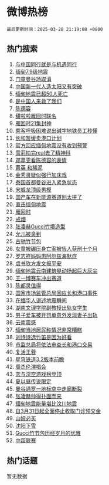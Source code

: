 # 微博热榜

`最后更新时间：2025-03-28 21:19:08 +0800`

## 热门搜索

1. [与中国同行就是与机遇同行](https://m.weibo.cn/search?containerid=100103type%3D1%26t%3D10%26q%3D%23%E4%B8%8E%E4%B8%AD%E5%9B%BD%E5%90%8C%E8%A1%8C%E5%B0%B1%E6%98%AF%E4%B8%8E%E6%9C%BA%E9%81%87%E5%90%8C%E8%A1%8C%23&stream_entry_id=51&isnewpage=1&extparam=seat%3D1%26filter_type%3Drealtimehot%26stream_entry_id%3D51%26c_type%3D51%26q%3D%2523%25E4%25B8%258E%25E4%25B8%25AD%25E5%259B%25BD%25E5%2590%258C%25E8%25A1%258C%25E5%25B0%25B1%25E6%2598%25AF%25E4%25B8%258E%25E6%259C%25BA%25E9%2581%2587%25E5%2590%258C%25E8%25A1%258C%2523%26cate%3D10103%26pos%3D0%26dgr%3D0%26display_time%3D1743167946%26pre_seqid%3D174316794671803017527118)
1. [缅甸7.9级地震](https://m.weibo.cn/search?containerid=100103type%3D1%26t%3D10%26q%3D%E7%BC%85%E7%94%B87.9%E7%BA%A7%E5%9C%B0%E9%9C%87&stream_entry_id=31&isnewpage=1&extparam=seat%3D1%26filter_type%3Drealtimehot%26pos%3D0%26c_type%3D31%26q%3D%25E7%25BC%2585%25E7%2594%25B87.9%25E7%25BA%25A7%25E5%259C%25B0%25E9%259C%2587%26cate%3D5001%26stream_entry_id%3D31%26flag%3D16%26dgr%3D0%26band_rank%3D1%26realpos%3D1%26lcate%3D5001%26display_time%3D1743167946%26pre_seqid%3D174316794671803017527118)
1. [门童曼谷场取消](https://m.weibo.cn/search?containerid=100103type%3D1%26t%3D10%26q%3D%23%E9%97%A8%E7%AB%A5%E6%9B%BC%E8%B0%B7%E5%9C%BA%E5%8F%96%E6%B6%88%23&stream_entry_id=31&isnewpage=1&extparam=seat%3D1%26filter_type%3Drealtimehot%26pos%3D1%26c_type%3D31%26q%3D%2523%25E9%2597%25A8%25E7%25AB%25A5%25E6%259B%25BC%25E8%25B0%25B7%25E5%259C%25BA%25E5%258F%2596%25E6%25B6%2588%2523%26cate%3D5001%26stream_entry_id%3D31%26flag%3D2%26dgr%3D0%26band_rank%3D2%26realpos%3D2%26lcate%3D5001%26display_time%3D1743167946%26pre_seqid%3D174316794671803017527118)
1. [中国新一代人造太阳又有突破](https://m.weibo.cn/search?containerid=100103type%3D1%26t%3D10%26q%3D%23%E4%B8%AD%E5%9B%BD%E6%96%B0%E4%B8%80%E4%BB%A3%E4%BA%BA%E9%80%A0%E5%A4%AA%E9%98%B3%E5%8F%88%E6%9C%89%E7%AA%81%E7%A0%B4%23&stream_entry_id=31&isnewpage=1&extparam=seat%3D1%26filter_type%3Drealtimehot%26pos%3D2%26c_type%3D31%26q%3D%2523%25E4%25B8%25AD%25E5%259B%25BD%25E6%2596%25B0%25E4%25B8%2580%25E4%25BB%25A3%25E4%25BA%25BA%25E9%2580%25A0%25E5%25A4%25AA%25E9%2598%25B3%25E5%258F%2588%25E6%259C%2589%25E7%25AA%2581%25E7%25A0%25B4%2523%26cate%3D5001%26stream_entry_id%3D31%26flag%3D0%26dgr%3D0%26band_rank%3D3%26realpos%3D3%26lcate%3D5001%26display_time%3D1743167946%26pre_seqid%3D174316794671803017527118)
1. [缅甸地震已超50人死亡](https://m.weibo.cn/search?containerid=100103type%3D1%26t%3D10%26q%3D%23%E7%BC%85%E7%94%B8%E5%9C%B0%E9%9C%87%E5%B7%B2%E8%B6%8550%E4%BA%BA%E6%AD%BB%E4%BA%A1%23&stream_entry_id=31&isnewpage=1&extparam=seat%3D1%26filter_type%3Drealtimehot%26pos%3D3%26c_type%3D31%26q%3D%2523%25E7%25BC%2585%25E7%2594%25B8%25E5%259C%25B0%25E9%259C%2587%25E5%25B7%25B2%25E8%25B6%258550%25E4%25BA%25BA%25E6%25AD%25BB%25E4%25BA%25A1%2523%26cate%3D5001%26stream_entry_id%3D31%26flag%3D0%26dgr%3D0%26band_rank%3D4%26realpos%3D4%26lcate%3D5001%26display_time%3D1743167946%26pre_seqid%3D174316794671803017527118)
1. [是中国人来救了我们](https://m.weibo.cn/search?containerid=100103type%3D1%26t%3D10%26q%3D%23%E6%98%AF%E4%B8%AD%E5%9B%BD%E4%BA%BA%E6%9D%A5%E6%95%91%E4%BA%86%E6%88%91%E4%BB%AC%23&stream_entry_id=31&isnewpage=1&extparam=seat%3D1%26filter_type%3Drealtimehot%26pos%3D4%26c_type%3D31%26q%3D%2523%25E6%2598%25AF%25E4%25B8%25AD%25E5%259B%25BD%25E4%25BA%25BA%25E6%259D%25A5%25E6%2595%2591%25E4%25BA%2586%25E6%2588%2591%25E4%25BB%25AC%2523%26cate%3D5001%26stream_entry_id%3D31%26flag%3D1%26dgr%3D0%26band_rank%3D5%26realpos%3D5%26lcate%3D5001%26display_time%3D1743167946%26pre_seqid%3D174316794671803017527118)
1. [陈德容](https://m.weibo.cn/search?containerid=100103type%3D1%26t%3D10%26q%3D%E9%99%88%E5%BE%B7%E5%AE%B9&stream_entry_id=31&isnewpage=1&extparam=seat%3D1%26filter_type%3Drealtimehot%26pos%3D5%26c_type%3D31%26q%3D%25E9%2599%2588%25E5%25BE%25B7%25E5%25AE%25B9%26cate%3D5001%26stream_entry_id%3D31%26flag%3D1%26dgr%3D0%26band_rank%3D6%26realpos%3D6%26lcate%3D5001%26display_time%3D1743167946%26pre_seqid%3D174316794671803017527118)
1. [甜啦啦雁回时联名](https://m.weibo.cn/search?containerid=100103type%3D1%26t%3D10%26q%3D%23%E7%94%9C%E5%95%A6%E5%95%A6%E9%9B%81%E5%9B%9E%E6%97%B6%E8%81%94%E5%90%8D%23&stream_entry_id=31&isnewpage=1&extparam=seat%3D1%26filter_type%3Drealtimehot%26pos%3D6%26c_type%3D31%26q%3D%2523%25E7%2594%259C%25E5%2595%25A6%25E5%2595%25A6%25E9%259B%2581%25E5%259B%259E%25E6%2597%25B6%25E8%2581%2594%25E5%2590%258D%2523%26cate%3D5001%26adid%3D281315%26is_ad_pos%3D1%26stream_entry_id%3D31%26topic_ad%3D1%26dgr%3D0%26band_rank%3D7%26lcate%3D5001%26display_time%3D1743167946%26pre_seqid%3D174316794671803017527118)
1. [雁回时21集封神](https://m.weibo.cn/search?containerid=100103type%3D1%26t%3D10%26q%3D%23%E9%9B%81%E5%9B%9E%E6%97%B621%E9%9B%86%E5%B0%81%E7%A5%9E%23&stream_entry_id=31&isnewpage=1&extparam=seat%3D1%26filter_type%3Drealtimehot%26pos%3D7%26c_type%3D31%26q%3D%2523%25E9%259B%2581%25E5%259B%259E%25E6%2597%25B621%25E9%259B%2586%25E5%25B0%2581%25E7%25A5%259E%2523%26cate%3D5001%26stream_entry_id%3D31%26flag%3D1%26dgr%3D0%26band_rank%3D7%26realpos%3D7%26lcate%3D5001%26display_time%3D1743167946%26pre_seqid%3D174316794671803017527118)
1. [乘客呼吸困难说出碱字地铁员工秒懂](https://m.weibo.cn/search?containerid=100103type%3D1%26t%3D10%26q%3D%23%E4%B9%98%E5%AE%A2%E5%91%BC%E5%90%B8%E5%9B%B0%E9%9A%BE%E8%AF%B4%E5%87%BA%E7%A2%B1%E5%AD%97%E5%9C%B0%E9%93%81%E5%91%98%E5%B7%A5%E7%A7%92%E6%87%82%23&stream_entry_id=31&isnewpage=1&extparam=seat%3D1%26filter_type%3Drealtimehot%26pos%3D8%26c_type%3D31%26q%3D%2523%25E4%25B9%2598%25E5%25AE%25A2%25E5%2591%25BC%25E5%2590%25B8%25E5%259B%25B0%25E9%259A%25BE%25E8%25AF%25B4%25E5%2587%25BA%25E7%25A2%25B1%25E5%25AD%2597%25E5%259C%25B0%25E9%2593%2581%25E5%2591%2598%25E5%25B7%25A5%25E7%25A7%2592%25E6%2587%2582%2523%26cate%3D5001%26stream_entry_id%3D31%26flag%3D0%26dgr%3D0%26band_rank%3D8%26realpos%3D8%26lcate%3D5001%26display_time%3D1743167946%26pre_seqid%3D174316794671803017527118)
1. [长和暂缓卖港口计划](https://m.weibo.cn/search?containerid=100103type%3D1%26t%3D10%26q%3D%23%E9%95%BF%E5%92%8C%E6%9A%82%E7%BC%93%E5%8D%96%E6%B8%AF%E5%8F%A3%E8%AE%A1%E5%88%92%23&stream_entry_id=31&isnewpage=1&extparam=seat%3D1%26filter_type%3Drealtimehot%26pos%3D9%26c_type%3D31%26q%3D%2523%25E9%2595%25BF%25E5%2592%258C%25E6%259A%2582%25E7%25BC%2593%25E5%258D%2596%25E6%25B8%25AF%25E5%258F%25A3%25E8%25AE%25A1%25E5%2588%2592%2523%26cate%3D5001%26stream_entry_id%3D31%26flag%3D1%26dgr%3D0%26band_rank%3D9%26realpos%3D9%26lcate%3D5001%26display_time%3D1743167946%26pre_seqid%3D174316794671803017527118)
1. [官方回应缅甸地震没有收到预警](https://m.weibo.cn/search?containerid=100103type%3D1%26t%3D10%26q%3D%23%E5%AE%98%E6%96%B9%E5%9B%9E%E5%BA%94%E7%BC%85%E7%94%B8%E5%9C%B0%E9%9C%87%E6%B2%A1%E6%9C%89%E6%94%B6%E5%88%B0%E9%A2%84%E8%AD%A6%23&stream_entry_id=31&isnewpage=1&extparam=seat%3D1%26filter_type%3Drealtimehot%26pos%3D10%26c_type%3D31%26q%3D%2523%25E5%25AE%2598%25E6%2596%25B9%25E5%259B%259E%25E5%25BA%2594%25E7%25BC%2585%25E7%2594%25B8%25E5%259C%25B0%25E9%259C%2587%25E6%25B2%25A1%25E6%259C%2589%25E6%2594%25B6%25E5%2588%25B0%25E9%25A2%2584%25E8%25AD%25A6%2523%26cate%3D5001%26stream_entry_id%3D31%26flag%3D1%26dgr%3D0%26band_rank%3D10%26realpos%3D10%26lcate%3D5001%26display_time%3D1743167946%26pre_seqid%3D174316794671803017527118)
1. [雪莉拍完real去了精神科](https://m.weibo.cn/search?containerid=100103type%3D1%26t%3D10%26q%3D%23%E9%9B%AA%E8%8E%89%E6%8B%8D%E5%AE%8Creal%E5%8E%BB%E4%BA%86%E7%B2%BE%E7%A5%9E%E7%A7%91%23&stream_entry_id=31&isnewpage=1&extparam=seat%3D1%26filter_type%3Drealtimehot%26pos%3D11%26c_type%3D31%26q%3D%2523%25E9%259B%25AA%25E8%258E%2589%25E6%258B%258D%25E5%25AE%258Creal%25E5%258E%25BB%25E4%25BA%2586%25E7%25B2%25BE%25E7%25A5%259E%25E7%25A7%2591%2523%26cate%3D5001%26stream_entry_id%3D31%26flag%3D2%26dgr%3D0%26band_rank%3D11%26realpos%3D11%26lcate%3D5001%26display_time%3D1743167946%26pre_seqid%3D174316794671803017527118)
1. [邓萃雯看陈德容的表情](https://m.weibo.cn/search?containerid=100103type%3D1%26t%3D10%26q%3D%E9%82%93%E8%90%83%E9%9B%AF%E7%9C%8B%E9%99%88%E5%BE%B7%E5%AE%B9%E7%9A%84%E8%A1%A8%E6%83%85&stream_entry_id=31&isnewpage=1&extparam=seat%3D1%26filter_type%3Drealtimehot%26pos%3D12%26c_type%3D31%26q%3D%25E9%2582%2593%25E8%2590%2583%25E9%259B%25AF%25E7%259C%258B%25E9%2599%2588%25E5%25BE%25B7%25E5%25AE%25B9%25E7%259A%2584%25E8%25A1%25A8%25E6%2583%2585%26cate%3D5001%26stream_entry_id%3D31%26flag%3D1%26dgr%3D0%26band_rank%3D12%26realpos%3D12%26lcate%3D5001%26display_time%3D1743167946%26pre_seqid%3D174316794671803017527118)
1. [黄英 和稀泥](https://m.weibo.cn/search?containerid=100103type%3D1%26t%3D10%26q%3D%E9%BB%84%E8%8B%B1+%E5%92%8C%E7%A8%80%E6%B3%A5&stream_entry_id=31&isnewpage=1&extparam=seat%3D1%26filter_type%3Drealtimehot%26pos%3D13%26c_type%3D31%26q%3D%25E9%25BB%2584%25E8%258B%25B1%2520%25E5%2592%258C%25E7%25A8%2580%25E6%25B3%25A5%26cate%3D5001%26stream_entry_id%3D31%26flag%3D1%26dgr%3D0%26band_rank%3D13%26realpos%3D13%26lcate%3D5001%26display_time%3D1743167946%26pre_seqid%3D174316794671803017527118)
1. [金秀贤疑似强行加床戏](https://m.weibo.cn/search?containerid=100103type%3D1%26t%3D10%26q%3D%23%E9%87%91%E7%A7%80%E8%B4%A4%E7%96%91%E4%BC%BC%E5%BC%BA%E8%A1%8C%E5%8A%A0%E5%BA%8A%E6%88%8F%23&stream_entry_id=31&isnewpage=1&extparam=seat%3D1%26filter_type%3Drealtimehot%26pos%3D14%26c_type%3D31%26q%3D%2523%25E9%2587%2591%25E7%25A7%2580%25E8%25B4%25A4%25E7%2596%2591%25E4%25BC%25BC%25E5%25BC%25BA%25E8%25A1%258C%25E5%258A%25A0%25E5%25BA%258A%25E6%2588%258F%2523%26cate%3D5001%26stream_entry_id%3D31%26flag%3D2%26dgr%3D0%26band_rank%3D14%26realpos%3D14%26lcate%3D5001%26display_time%3D1743167946%26pre_seqid%3D174316794671803017527118)
1. [泰国首都曼谷进入紧急状态](https://m.weibo.cn/search?containerid=100103type%3D1%26t%3D10%26q%3D%23%E6%B3%B0%E5%9B%BD%E9%A6%96%E9%83%BD%E6%9B%BC%E8%B0%B7%E8%BF%9B%E5%85%A5%E7%B4%A7%E6%80%A5%E7%8A%B6%E6%80%81%23&stream_entry_id=31&isnewpage=1&extparam=seat%3D1%26filter_type%3Drealtimehot%26pos%3D15%26c_type%3D31%26q%3D%2523%25E6%25B3%25B0%25E5%259B%25BD%25E9%25A6%2596%25E9%2583%25BD%25E6%259B%25BC%25E8%25B0%25B7%25E8%25BF%259B%25E5%2585%25A5%25E7%25B4%25A7%25E6%2580%25A5%25E7%258A%25B6%25E6%2580%2581%2523%26cate%3D5001%26stream_entry_id%3D31%26flag%3D0%26dgr%3D0%26band_rank%3D15%26realpos%3D15%26lcate%3D5001%26display_time%3D1743167946%26pre_seqid%3D174316794671803017527118)
1. [宋威龙顶级男模](https://m.weibo.cn/search?containerid=100103type%3D1%26t%3D10%26q%3D%E5%AE%8B%E5%A8%81%E9%BE%99%E9%A1%B6%E7%BA%A7%E7%94%B7%E6%A8%A1&stream_entry_id=31&isnewpage=1&extparam=seat%3D1%26filter_type%3Drealtimehot%26pos%3D16%26c_type%3D31%26q%3D%25E5%25AE%258B%25E5%25A8%2581%25E9%25BE%2599%25E9%25A1%25B6%25E7%25BA%25A7%25E7%2594%25B7%25E6%25A8%25A1%26cate%3D5001%26stream_entry_id%3D31%26flag%3D0%26dgr%3D0%26band_rank%3D16%26realpos%3D16%26lcate%3D5001%26display_time%3D1743167946%26pre_seqid%3D174316794671803017527118)
1. [国产车在新能源赛道别太拼了](https://m.weibo.cn/search?containerid=100103type%3D1%26t%3D10%26q%3D%23%E5%9B%BD%E4%BA%A7%E8%BD%A6%E5%9C%A8%E6%96%B0%E8%83%BD%E6%BA%90%E8%B5%9B%E9%81%93%E5%88%AB%E5%A4%AA%E6%8B%BC%E4%BA%86%23&stream_entry_id=31&isnewpage=1&extparam=seat%3D1%26filter_type%3Drealtimehot%26pos%3D17%26c_type%3D31%26q%3D%2523%25E5%259B%25BD%25E4%25BA%25A7%25E8%25BD%25A6%25E5%259C%25A8%25E6%2596%25B0%25E8%2583%25BD%25E6%25BA%2590%25E8%25B5%259B%25E9%2581%2593%25E5%2588%25AB%25E5%25A4%25AA%25E6%258B%25BC%25E4%25BA%2586%2523%26cate%3D5001%26stream_entry_id%3D31%26flag%3D1%26dgr%3D0%26band_rank%3D17%26realpos%3D17%26lcate%3D5001%26display_time%3D1743167946%26pre_seqid%3D174316794671803017527118)
1. [直击缅甸地震](https://m.weibo.cn/search?containerid=100103type%3D1%26t%3D10%26q%3D%23%E7%9B%B4%E5%87%BB%E7%BC%85%E7%94%B8%E5%9C%B0%E9%9C%87%23&stream_entry_id=31&isnewpage=1&extparam=seat%3D1%26filter_type%3Drealtimehot%26pos%3D18%26c_type%3D31%26q%3D%2523%25E7%259B%25B4%25E5%2587%25BB%25E7%25BC%2585%25E7%2594%25B8%25E5%259C%25B0%25E9%259C%2587%2523%26cate%3D5001%26stream_entry_id%3D31%26flag%3D0%26dgr%3D0%26band_rank%3D18%26realpos%3D18%26lcate%3D5001%26display_time%3D1743167946%26pre_seqid%3D174316794671803017527118)
1. [雁回时](https://m.weibo.cn/search?containerid=100103type%3D1%26t%3D10%26q%3D%E9%9B%81%E5%9B%9E%E6%97%B6&stream_entry_id=31&isnewpage=1&extparam=seat%3D1%26filter_type%3Drealtimehot%26pos%3D19%26c_type%3D31%26q%3D%25E9%259B%2581%25E5%259B%259E%25E6%2597%25B6%26cate%3D5001%26stream_entry_id%3D31%26flag%3D0%26dgr%3D0%26band_rank%3D19%26realpos%3D19%26lcate%3D5001%26display_time%3D1743167946%26pre_seqid%3D174316794671803017527118)
1. [戒烟](https://m.weibo.cn/search?containerid=100103type%3D1%26t%3D10%26q%3D%E6%88%92%E7%83%9F&stream_entry_id=31&isnewpage=1&extparam=seat%3D1%26filter_type%3Drealtimehot%26pos%3D20%26c_type%3D31%26q%3D%25E6%2588%2592%25E7%2583%259F%26cate%3D5001%26stream_entry_id%3D31%26flag%3D1%26dgr%3D0%26band_rank%3D20%26realpos%3D20%26lcate%3D5001%26display_time%3D1743167946%26pre_seqid%3D174316794671803017527118)
1. [张凌赫Gucci竹境造型](https://m.weibo.cn/search?containerid=100103type%3D1%26t%3D10%26q%3D%E5%BC%A0%E5%87%8C%E8%B5%ABGucci%E7%AB%B9%E5%A2%83%E9%80%A0%E5%9E%8B&stream_entry_id=31&isnewpage=1&extparam=seat%3D1%26filter_type%3Drealtimehot%26pos%3D21%26c_type%3D31%26q%3D%25E5%25BC%25A0%25E5%2587%258C%25E8%25B5%25ABGucci%25E7%25AB%25B9%25E5%25A2%2583%25E9%2580%25A0%25E5%259E%258B%26cate%3D5001%26stream_entry_id%3D31%26flag%3D1%26dgr%3D0%26band_rank%3D21%26realpos%3D21%26lcate%3D5001%26display_time%3D1743167946%26pre_seqid%3D174316794671803017527118)
1. [允儿被臭到](https://m.weibo.cn/search?containerid=100103type%3D1%26t%3D10%26q%3D%E5%85%81%E5%84%BF%E8%A2%AB%E8%87%AD%E5%88%B0&stream_entry_id=31&isnewpage=1&extparam=seat%3D1%26filter_type%3Drealtimehot%26pos%3D22%26c_type%3D31%26q%3D%25E5%2585%2581%25E5%2584%25BF%25E8%25A2%25AB%25E8%2587%25AD%25E5%2588%25B0%26cate%3D5001%26stream_entry_id%3D31%26flag%3D2%26dgr%3D0%26band_rank%3D22%26realpos%3D22%26lcate%3D5001%26display_time%3D1743167946%26pre_seqid%3D174316794671803017527118)
1. [古驰竹节包](https://m.weibo.cn/search?containerid=100103type%3D1%26t%3D10%26q%3D%23%E5%8F%A4%E9%A9%B0%E7%AB%B9%E8%8A%82%E5%8C%85%23&stream_entry_id=31&isnewpage=1&extparam=seat%3D1%26filter_type%3Drealtimehot%26pos%3D23%26c_type%3D31%26q%3D%2523%25E5%258F%25A4%25E9%25A9%25B0%25E7%25AB%25B9%25E8%258A%2582%25E5%258C%2585%2523%26cate%3D5001%26stream_entry_id%3D31%26flag%3D1%26dgr%3D0%26band_rank%3D23%26realpos%3D23%26lcate%3D5001%26display_time%3D1743167946%26pre_seqid%3D174316794671803017527118)
1. [女童被碾压身亡案被告人获刑十个月](https://m.weibo.cn/search?containerid=100103type%3D1%26t%3D10%26q%3D%23%E5%A5%B3%E7%AB%A5%E8%A2%AB%E7%A2%BE%E5%8E%8B%E8%BA%AB%E4%BA%A1%E6%A1%88%E8%A2%AB%E5%91%8A%E4%BA%BA%E8%8E%B7%E5%88%91%E5%8D%81%E4%B8%AA%E6%9C%88%23&stream_entry_id=31&isnewpage=1&extparam=seat%3D1%26filter_type%3Drealtimehot%26pos%3D24%26c_type%3D31%26q%3D%2523%25E5%25A5%25B3%25E7%25AB%25A5%25E8%25A2%25AB%25E7%25A2%25BE%25E5%258E%258B%25E8%25BA%25AB%25E4%25BA%25A1%25E6%25A1%2588%25E8%25A2%25AB%25E5%2591%258A%25E4%25BA%25BA%25E8%258E%25B7%25E5%2588%2591%25E5%258D%2581%25E4%25B8%25AA%25E6%259C%2588%2523%26cate%3D5001%26stream_entry_id%3D31%26flag%3D1%26dgr%3D0%26band_rank%3D24%26realpos%3D24%26lcate%3D5001%26display_time%3D1743167946%26pre_seqid%3D174316794671803017527118)
1. [罗志祥妈妈患阿尔兹海默症](https://m.weibo.cn/search?containerid=100103type%3D1%26t%3D10%26q%3D%23%E7%BD%97%E5%BF%97%E7%A5%A5%E5%A6%88%E5%A6%88%E6%82%A3%E9%98%BF%E5%B0%94%E5%85%B9%E6%B5%B7%E9%BB%98%E7%97%87%23&stream_entry_id=31&isnewpage=1&extparam=seat%3D1%26filter_type%3Drealtimehot%26pos%3D25%26c_type%3D31%26q%3D%2523%25E7%25BD%2597%25E5%25BF%2597%25E7%25A5%25A5%25E5%25A6%2588%25E5%25A6%2588%25E6%2582%25A3%25E9%2598%25BF%25E5%25B0%2594%25E5%2585%25B9%25E6%25B5%25B7%25E9%25BB%2598%25E7%2597%2587%2523%26cate%3D5001%26stream_entry_id%3D31%26flag%3D2%26dgr%3D0%26band_rank%3D25%26realpos%3D25%26lcate%3D5001%26display_time%3D1743167946%26pre_seqid%3D174316794671803017527118)
1. [虞书欣方发文报平安](https://m.weibo.cn/search?containerid=100103type%3D1%26t%3D10%26q%3D%23%E8%99%9E%E4%B9%A6%E6%AC%A3%E6%96%B9%E5%8F%91%E6%96%87%E6%8A%A5%E5%B9%B3%E5%AE%89%23&stream_entry_id=31&isnewpage=1&extparam=seat%3D1%26filter_type%3Drealtimehot%26pos%3D26%26c_type%3D31%26q%3D%2523%25E8%2599%259E%25E4%25B9%25A6%25E6%25AC%25A3%25E6%2596%25B9%25E5%258F%2591%25E6%2596%2587%25E6%258A%25A5%25E5%25B9%25B3%25E5%25AE%2589%2523%26cate%3D5001%26stream_entry_id%3D31%26flag%3D0%26dgr%3D0%26band_rank%3D26%26realpos%3D26%26lcate%3D5001%26display_time%3D1743167946%26pre_seqid%3D174316794671803017527118)
1. [缅甸地震云南建筑晃动扬起巨大灰尘](https://m.weibo.cn/search?containerid=100103type%3D1%26t%3D10%26q%3D%23%E7%BC%85%E7%94%B8%E5%9C%B0%E9%9C%87%E4%BA%91%E5%8D%97%E5%BB%BA%E7%AD%91%E6%99%83%E5%8A%A8%E6%89%AC%E8%B5%B7%E5%B7%A8%E5%A4%A7%E7%81%B0%E5%B0%98%23&stream_entry_id=31&isnewpage=1&extparam=seat%3D1%26filter_type%3Drealtimehot%26pos%3D27%26c_type%3D31%26q%3D%2523%25E7%25BC%2585%25E7%2594%25B8%25E5%259C%25B0%25E9%259C%2587%25E4%25BA%2591%25E5%258D%2597%25E5%25BB%25BA%25E7%25AD%2591%25E6%2599%2583%25E5%258A%25A8%25E6%2589%25AC%25E8%25B5%25B7%25E5%25B7%25A8%25E5%25A4%25A7%25E7%2581%25B0%25E5%25B0%2598%2523%26cate%3D5001%26stream_entry_id%3D31%26flag%3D0%26dgr%3D0%26band_rank%3D27%26realpos%3D27%26lcate%3D5001%26display_time%3D1743167946%26pre_seqid%3D174316794671803017527118)
1. [王一博赛车冲出赛道](https://m.weibo.cn/search?containerid=100103type%3D1%26t%3D10%26q%3D%E7%8E%8B%E4%B8%80%E5%8D%9A%E8%B5%9B%E8%BD%A6%E5%86%B2%E5%87%BA%E8%B5%9B%E9%81%93&stream_entry_id=31&isnewpage=1&extparam=seat%3D1%26filter_type%3Drealtimehot%26pos%3D28%26c_type%3D31%26q%3D%25E7%258E%258B%25E4%25B8%2580%25E5%258D%259A%25E8%25B5%259B%25E8%25BD%25A6%25E5%2586%25B2%25E5%2587%25BA%25E8%25B5%259B%25E9%2581%2593%26cate%3D5001%26stream_entry_id%3D31%26flag%3D0%26dgr%3D0%26band_rank%3D28%26realpos%3D28%26lcate%3D5001%26display_time%3D1743167946%26pre_seqid%3D174316794671803017527118)
1. [陈都灵值得](https://m.weibo.cn/search?containerid=100103type%3D1%26t%3D10%26q%3D%E9%99%88%E9%83%BD%E7%81%B5%E5%80%BC%E5%BE%97&stream_entry_id=31&isnewpage=1&extparam=seat%3D1%26filter_type%3Drealtimehot%26pos%3D29%26c_type%3D31%26q%3D%25E9%2599%2588%25E9%2583%25BD%25E7%2581%25B5%25E5%2580%25BC%25E5%25BE%2597%26cate%3D5001%26stream_entry_id%3D31%26flag%3D1%26dgr%3D0%26band_rank%3D29%26realpos%3D29%26lcate%3D5001%26display_time%3D1743167946%26pre_seqid%3D174316794671803017527118)
1. [国家市场监管总局回应长和港口事件](https://m.weibo.cn/search?containerid=100103type%3D1%26t%3D10%26q%3D%23%E5%9B%BD%E5%AE%B6%E5%B8%82%E5%9C%BA%E7%9B%91%E7%AE%A1%E6%80%BB%E5%B1%80%E5%9B%9E%E5%BA%94%E9%95%BF%E5%92%8C%E6%B8%AF%E5%8F%A3%E4%BA%8B%E4%BB%B6%23&stream_entry_id=31&isnewpage=1&extparam=seat%3D1%26filter_type%3Drealtimehot%26pos%3D30%26c_type%3D31%26q%3D%2523%25E5%259B%25BD%25E5%25AE%25B6%25E5%25B8%2582%25E5%259C%25BA%25E7%259B%2591%25E7%25AE%25A1%25E6%2580%25BB%25E5%25B1%2580%25E5%259B%259E%25E5%25BA%2594%25E9%2595%25BF%25E5%2592%258C%25E6%25B8%25AF%25E5%258F%25A3%25E4%25BA%258B%25E4%25BB%25B6%2523%26cate%3D5001%26stream_entry_id%3D31%26flag%3D1%26dgr%3D0%26band_rank%3D30%26realpos%3D30%26lcate%3D5001%26display_time%3D1743167946%26pre_seqid%3D174316794671803017527118)
1. [在缅华人讲述地震瞬间](https://m.weibo.cn/search?containerid=100103type%3D1%26t%3D10%26q%3D%23%E5%9C%A8%E7%BC%85%E5%8D%8E%E4%BA%BA%E8%AE%B2%E8%BF%B0%E5%9C%B0%E9%9C%87%E7%9E%AC%E9%97%B4%23&stream_entry_id=31&isnewpage=1&extparam=seat%3D1%26filter_type%3Drealtimehot%26pos%3D31%26c_type%3D31%26q%3D%2523%25E5%259C%25A8%25E7%25BC%2585%25E5%258D%258E%25E4%25BA%25BA%25E8%25AE%25B2%25E8%25BF%25B0%25E5%259C%25B0%25E9%259C%2587%25E7%259E%25AC%25E9%2597%25B4%2523%26cate%3D5001%26stream_entry_id%3D31%26flag%3D0%26dgr%3D0%26band_rank%3D31%26realpos%3D31%26lcate%3D5001%26display_time%3D1743167946%26pre_seqid%3D174316794671803017527118)
1. [湖南文理学院副教授出轨女学生](https://m.weibo.cn/search?containerid=100103type%3D1%26t%3D10%26q%3D%23%E6%B9%96%E5%8D%97%E6%96%87%E7%90%86%E5%AD%A6%E9%99%A2%E5%89%AF%E6%95%99%E6%8E%88%E5%87%BA%E8%BD%A8%E5%A5%B3%E5%AD%A6%E7%94%9F%23&stream_entry_id=31&isnewpage=1&extparam=seat%3D1%26filter_type%3Drealtimehot%26pos%3D32%26c_type%3D31%26q%3D%2523%25E6%25B9%2596%25E5%258D%2597%25E6%2596%2587%25E7%2590%2586%25E5%25AD%25A6%25E9%2599%25A2%25E5%2589%25AF%25E6%2595%2599%25E6%258E%2588%25E5%2587%25BA%25E8%25BD%25A8%25E5%25A5%25B3%25E5%25AD%25A6%25E7%2594%259F%2523%26cate%3D5001%26stream_entry_id%3D31%26flag%3D0%26dgr%3D0%26band_rank%3D32%26realpos%3D32%26lcate%3D5001%26display_time%3D1743167946%26pre_seqid%3D174316794671803017527118)
1. [男子爱车被开罚单意外发现妻子出轨](https://m.weibo.cn/search?containerid=100103type%3D1%26t%3D10%26q%3D%23%E7%94%B7%E5%AD%90%E7%88%B1%E8%BD%A6%E8%A2%AB%E5%BC%80%E7%BD%9A%E5%8D%95%E6%84%8F%E5%A4%96%E5%8F%91%E7%8E%B0%E5%A6%BB%E5%AD%90%E5%87%BA%E8%BD%A8%23&stream_entry_id=31&isnewpage=1&extparam=seat%3D1%26filter_type%3Drealtimehot%26pos%3D33%26c_type%3D31%26q%3D%2523%25E7%2594%25B7%25E5%25AD%2590%25E7%2588%25B1%25E8%25BD%25A6%25E8%25A2%25AB%25E5%25BC%2580%25E7%25BD%259A%25E5%258D%2595%25E6%2584%258F%25E5%25A4%2596%25E5%258F%2591%25E7%258E%25B0%25E5%25A6%25BB%25E5%25AD%2590%25E5%2587%25BA%25E8%25BD%25A8%2523%26cate%3D5001%26stream_entry_id%3D31%26flag%3D0%26dgr%3D0%26band_rank%3D33%26realpos%3D33%26lcate%3D5001%26display_time%3D1743167946%26pre_seqid%3D174316794671803017527118)
1. [云南震感](https://m.weibo.cn/search?containerid=100103type%3D1%26t%3D10%26q%3D%E4%BA%91%E5%8D%97%E9%9C%87%E6%84%9F&stream_entry_id=31&isnewpage=1&extparam=seat%3D1%26filter_type%3Drealtimehot%26pos%3D34%26c_type%3D31%26q%3D%25E4%25BA%2591%25E5%258D%2597%25E9%259C%2587%25E6%2584%259F%26cate%3D5001%26stream_entry_id%3D31%26flag%3D0%26dgr%3D0%26band_rank%3D34%26realpos%3D34%26lcate%3D5001%26display_time%3D1743167946%26pre_seqid%3D174316794671803017527118)
1. [缅甸当地居民称情况非常糟糕](https://m.weibo.cn/search?containerid=100103type%3D1%26t%3D10%26q%3D%23%E7%BC%85%E7%94%B8%E5%BD%93%E5%9C%B0%E5%B1%85%E6%B0%91%E7%A7%B0%E6%83%85%E5%86%B5%E9%9D%9E%E5%B8%B8%E7%B3%9F%E7%B3%95%23&stream_entry_id=31&isnewpage=1&extparam=seat%3D1%26filter_type%3Drealtimehot%26pos%3D35%26c_type%3D31%26q%3D%2523%25E7%25BC%2585%25E7%2594%25B8%25E5%25BD%2593%25E5%259C%25B0%25E5%25B1%2585%25E6%25B0%2591%25E7%25A7%25B0%25E6%2583%2585%25E5%2586%25B5%25E9%259D%259E%25E5%25B8%25B8%25E7%25B3%259F%25E7%25B3%2595%2523%26cate%3D5001%26stream_entry_id%3D31%26flag%3D1%26dgr%3D0%26band_rank%3D35%26realpos%3D35%26lcate%3D5001%26display_time%3D1743167946%26pre_seqid%3D174316794671803017527118)
1. [刘诗诗选竹笛是因为好看](https://m.weibo.cn/search?containerid=100103type%3D1%26t%3D10%26q%3D%23%E5%88%98%E8%AF%97%E8%AF%97%E9%80%89%E7%AB%B9%E7%AC%9B%E6%98%AF%E5%9B%A0%E4%B8%BA%E5%A5%BD%E7%9C%8B%23&stream_entry_id=31&isnewpage=1&extparam=seat%3D1%26filter_type%3Drealtimehot%26pos%3D36%26c_type%3D31%26q%3D%2523%25E5%2588%2598%25E8%25AF%2597%25E8%25AF%2597%25E9%2580%2589%25E7%25AB%25B9%25E7%25AC%259B%25E6%2598%25AF%25E5%259B%25A0%25E4%25B8%25BA%25E5%25A5%25BD%25E7%259C%258B%2523%26cate%3D5001%26stream_entry_id%3D31%26flag%3D0%26dgr%3D0%26band_rank%3D36%26realpos%3D36%26lcate%3D5001%26display_time%3D1743167946%26pre_seqid%3D174316794671803017527118)
1. [市监总局将依法审查长和港口交易](https://m.weibo.cn/search?containerid=100103type%3D1%26t%3D10%26q%3D%23%E5%B8%82%E7%9B%91%E6%80%BB%E5%B1%80%E5%B0%86%E4%BE%9D%E6%B3%95%E5%AE%A1%E6%9F%A5%E9%95%BF%E5%92%8C%E6%B8%AF%E5%8F%A3%E4%BA%A4%E6%98%93%23&stream_entry_id=31&isnewpage=1&extparam=seat%3D1%26filter_type%3Drealtimehot%26pos%3D37%26c_type%3D31%26q%3D%2523%25E5%25B8%2582%25E7%259B%2591%25E6%2580%25BB%25E5%25B1%2580%25E5%25B0%2586%25E4%25BE%259D%25E6%25B3%2595%25E5%25AE%25A1%25E6%259F%25A5%25E9%2595%25BF%25E5%2592%258C%25E6%25B8%25AF%25E5%258F%25A3%25E4%25BA%25A4%25E6%2598%2593%2523%26cate%3D5001%26stream_entry_id%3D31%26flag%3D1%26dgr%3D0%26band_rank%3D37%26realpos%3D37%26lcate%3D5001%26display_time%3D1743167946%26pre_seqid%3D174316794671803017527118)
1. [复活王蓉](https://m.weibo.cn/search?containerid=100103type%3D1%26t%3D10%26q%3D%E5%A4%8D%E6%B4%BB%E7%8E%8B%E8%93%89&stream_entry_id=31&isnewpage=1&extparam=seat%3D1%26filter_type%3Drealtimehot%26pos%3D38%26c_type%3D31%26q%3D%25E5%25A4%258D%25E6%25B4%25BB%25E7%258E%258B%25E8%2593%2589%26cate%3D5001%26stream_entry_id%3D31%26flag%3D0%26dgr%3D0%26band_rank%3D38%26realpos%3D38%26lcate%3D5001%26display_time%3D1743167946%26pre_seqid%3D174316794671803017527118)
1. [星穹铁道3.2版本前瞻](https://m.weibo.cn/search?containerid=100103type%3D1%26t%3D10%26q%3D%E6%98%9F%E7%A9%B9%E9%93%81%E9%81%933.2%E7%89%88%E6%9C%AC%E5%89%8D%E7%9E%BB&stream_entry_id=31&isnewpage=1&extparam=seat%3D1%26filter_type%3Drealtimehot%26pos%3D39%26c_type%3D31%26q%3D%25E6%2598%259F%25E7%25A9%25B9%25E9%2593%2581%25E9%2581%25933.2%25E7%2589%2588%25E6%259C%25AC%25E5%2589%258D%25E7%259E%25BB%26cate%3D5001%26stream_entry_id%3D31%26flag%3D1%26dgr%3D0%26band_rank%3D39%26realpos%3D39%26lcate%3D5001%26display_time%3D1743167946%26pre_seqid%3D174316794671803017527118)
1. [周杰伦演唱会](https://m.weibo.cn/search?containerid=100103type%3D1%26t%3D10%26q%3D%23%E5%91%A8%E6%9D%B0%E4%BC%A6%E6%BC%94%E5%94%B1%E4%BC%9A%23&stream_entry_id=31&isnewpage=1&extparam=seat%3D1%26filter_type%3Drealtimehot%26pos%3D40%26c_type%3D31%26q%3D%2523%25E5%2591%25A8%25E6%259D%25B0%25E4%25BC%25A6%25E6%25BC%2594%25E5%2594%25B1%25E4%25BC%259A%2523%26cate%3D5001%26stream_entry_id%3D31%26flag%3D1%26dgr%3D0%26band_rank%3D40%26realpos%3D40%26lcate%3D5001%26display_time%3D1743167946%26pre_seqid%3D174316794671803017527118)
1. [恋与深空游戏榜登顶](https://m.weibo.cn/search?containerid=100103type%3D1%26t%3D10%26q%3D%23%E6%81%8B%E4%B8%8E%E6%B7%B1%E7%A9%BA%E6%B8%B8%E6%88%8F%E6%A6%9C%E7%99%BB%E9%A1%B6%23&stream_entry_id=31&isnewpage=1&extparam=seat%3D1%26filter_type%3Drealtimehot%26pos%3D41%26c_type%3D31%26q%3D%2523%25E6%2581%258B%25E4%25B8%258E%25E6%25B7%25B1%25E7%25A9%25BA%25E6%25B8%25B8%25E6%2588%258F%25E6%25A6%259C%25E7%2599%25BB%25E9%25A1%25B6%2523%26cate%3D5001%26stream_entry_id%3D31%26flag%3D1%26dgr%3D0%26band_rank%3D41%26realpos%3D41%26lcate%3D5001%26display_time%3D1743167946%26pre_seqid%3D174316794671803017527118)
1. [夏以昼传说限定](https://m.weibo.cn/search?containerid=100103type%3D1%26t%3D10%26q%3D%E5%A4%8F%E4%BB%A5%E6%98%BC%E4%BC%A0%E8%AF%B4%E9%99%90%E5%AE%9A&stream_entry_id=31&isnewpage=1&extparam=seat%3D1%26filter_type%3Drealtimehot%26pos%3D42%26c_type%3D31%26q%3D%25E5%25A4%258F%25E4%25BB%25A5%25E6%2598%25BC%25E4%25BC%25A0%25E8%25AF%25B4%25E9%2599%2590%25E5%25AE%259A%26cate%3D5001%26stream_entry_id%3D31%26flag%3D1%26dgr%3D0%26band_rank%3D42%26realpos%3D42%26lcate%3D5001%26display_time%3D1743167946%26pre_seqid%3D174316794671803017527118)
1. [曼谷通罗一地标空中走廊断裂](https://m.weibo.cn/search?containerid=100103type%3D1%26t%3D10%26q%3D%23%E6%9B%BC%E8%B0%B7%E9%80%9A%E7%BD%97%E4%B8%80%E5%9C%B0%E6%A0%87%E7%A9%BA%E4%B8%AD%E8%B5%B0%E5%BB%8A%E6%96%AD%E8%A3%82%23&stream_entry_id=31&isnewpage=1&extparam=seat%3D1%26filter_type%3Drealtimehot%26pos%3D43%26c_type%3D31%26q%3D%2523%25E6%259B%25BC%25E8%25B0%25B7%25E9%2580%259A%25E7%25BD%2597%25E4%25B8%2580%25E5%259C%25B0%25E6%25A0%2587%25E7%25A9%25BA%25E4%25B8%25AD%25E8%25B5%25B0%25E5%25BB%258A%25E6%2596%25AD%25E8%25A3%2582%2523%26cate%3D5001%26stream_entry_id%3D31%26flag%3D1%26dgr%3D0%26band_rank%3D43%26realpos%3D43%26lcate%3D5001%26display_time%3D1743167946%26pre_seqid%3D174316794671803017527118)
1. [张凌赫帅得扑面而来](https://m.weibo.cn/search?containerid=100103type%3D1%26t%3D10%26q%3D%23%E5%BC%A0%E5%87%8C%E8%B5%AB%E5%B8%85%E5%BE%97%E6%89%91%E9%9D%A2%E8%80%8C%E6%9D%A5%23&stream_entry_id=31&isnewpage=1&extparam=seat%3D1%26filter_type%3Drealtimehot%26pos%3D44%26c_type%3D31%26q%3D%2523%25E5%25BC%25A0%25E5%2587%258C%25E8%25B5%25AB%25E5%25B8%2585%25E5%25BE%2597%25E6%2589%2591%25E9%259D%25A2%25E8%2580%258C%25E6%259D%25A5%2523%26cate%3D5001%26stream_entry_id%3D31%26flag%3D1%26dgr%3D0%26band_rank%3D44%26realpos%3D44%26lcate%3D5001%26display_time%3D1743167946%26pre_seqid%3D174316794671803017527118)
1. [缅甸地震能量堪比汶川地震](https://m.weibo.cn/search?containerid=100103type%3D1%26t%3D10%26q%3D%23%E7%BC%85%E7%94%B8%E5%9C%B0%E9%9C%87%E8%83%BD%E9%87%8F%E5%A0%AA%E6%AF%94%E6%B1%B6%E5%B7%9D%E5%9C%B0%E9%9C%87%23&stream_entry_id=31&isnewpage=1&extparam=seat%3D1%26filter_type%3Drealtimehot%26pos%3D45%26c_type%3D31%26q%3D%2523%25E7%25BC%2585%25E7%2594%25B8%25E5%259C%25B0%25E9%259C%2587%25E8%2583%25BD%25E9%2587%258F%25E5%25A0%25AA%25E6%25AF%2594%25E6%25B1%25B6%25E5%25B7%259D%25E5%259C%25B0%25E9%259C%2587%2523%26cate%3D5001%26stream_entry_id%3D31%26flag%3D1%26dgr%3D0%26band_rank%3D45%26realpos%3D45%26lcate%3D5001%26display_time%3D1743167946%26pre_seqid%3D174316794671803017527118)
1. [自3月31日起全面停止收取门诊预交金](https://m.weibo.cn/search?containerid=100103type%3D1%26t%3D10%26q%3D%23%E8%87%AA3%E6%9C%8831%E6%97%A5%E8%B5%B7%E5%85%A8%E9%9D%A2%E5%81%9C%E6%AD%A2%E6%94%B6%E5%8F%96%E9%97%A8%E8%AF%8A%E9%A2%84%E4%BA%A4%E9%87%91%23&stream_entry_id=31&isnewpage=1&extparam=seat%3D1%26filter_type%3Drealtimehot%26pos%3D46%26c_type%3D31%26q%3D%2523%25E8%2587%25AA3%25E6%259C%258831%25E6%2597%25A5%25E8%25B5%25B7%25E5%2585%25A8%25E9%259D%25A2%25E5%2581%259C%25E6%25AD%25A2%25E6%2594%25B6%25E5%258F%2596%25E9%2597%25A8%25E8%25AF%258A%25E9%25A2%2584%25E4%25BA%25A4%25E9%2587%2591%2523%26cate%3D5001%26stream_entry_id%3D31%26flag%3D1%26dgr%3D0%26band_rank%3D46%26realpos%3D46%26lcate%3D5001%26display_time%3D1743167946%26pre_seqid%3D174316794671803017527118)
1. [山姆必买](https://m.weibo.cn/search?containerid=100103type%3D1%26t%3D10%26q%3D%E5%B1%B1%E5%A7%86%E5%BF%85%E4%B9%B0&stream_entry_id=31&isnewpage=1&extparam=seat%3D1%26filter_type%3Drealtimehot%26pos%3D47%26c_type%3D31%26q%3D%25E5%25B1%25B1%25E5%25A7%2586%25E5%25BF%2585%25E4%25B9%25B0%26cate%3D5001%26stream_entry_id%3D31%26flag%3D0%26dgr%3D0%26band_rank%3D47%26realpos%3D47%26lcate%3D5001%26display_time%3D1743167946%26pre_seqid%3D174316794671803017527118)
1. [沈阳下雪](https://m.weibo.cn/search?containerid=100103type%3D1%26t%3D10%26q%3D%E6%B2%88%E9%98%B3%E4%B8%8B%E9%9B%AA&stream_entry_id=31&isnewpage=1&extparam=seat%3D1%26filter_type%3Drealtimehot%26pos%3D48%26c_type%3D31%26q%3D%25E6%25B2%2588%25E9%2598%25B3%25E4%25B8%258B%25E9%259B%25AA%26cate%3D5001%26stream_entry_id%3D31%26flag%3D1%26dgr%3D0%26band_rank%3D48%26realpos%3D48%26lcate%3D5001%26display_time%3D1743167946%26pre_seqid%3D174316794671803017527118)
1. [Gucci竹节包历经岁月的优雅](https://m.weibo.cn/search?containerid=100103type%3D1%26t%3D10%26q%3DGucci%E7%AB%B9%E8%8A%82%E5%8C%85%E5%8E%86%E7%BB%8F%E5%B2%81%E6%9C%88%E7%9A%84%E4%BC%98%E9%9B%85&stream_entry_id=31&isnewpage=1&extparam=seat%3D1%26filter_type%3Drealtimehot%26pos%3D49%26c_type%3D31%26q%3DGucci%25E7%25AB%25B9%25E8%258A%2582%25E5%258C%2585%25E5%258E%2586%25E7%25BB%258F%25E5%25B2%2581%25E6%259C%2588%25E7%259A%2584%25E4%25BC%2598%25E9%259B%2585%26cate%3D5001%26stream_entry_id%3D31%26flag%3D1%26dgr%3D0%26band_rank%3D49%26realpos%3D49%26lcate%3D5001%26display_time%3D1743167946%26pre_seqid%3D174316794671803017527118)
1. [中超联赛](https://m.weibo.cn/search?containerid=100103type%3D1%26t%3D10%26q%3D%E4%B8%AD%E8%B6%85%E8%81%94%E8%B5%9B&stream_entry_id=31&isnewpage=1&extparam=seat%3D1%26filter_type%3Drealtimehot%26pos%3D50%26c_type%3D31%26q%3D%25E4%25B8%25AD%25E8%25B6%2585%25E8%2581%2594%25E8%25B5%259B%26cate%3D5001%26stream_entry_id%3D31%26flag%3D1%26dgr%3D0%26band_rank%3D50%26realpos%3D50%26lcate%3D5001%26display_time%3D1743167946%26pre_seqid%3D174316794671803017527118)

## 热门话题

暂无数据
